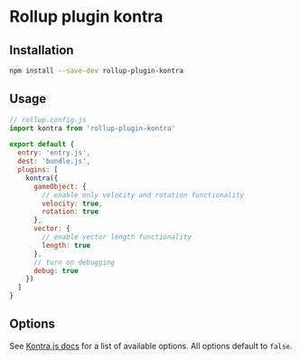 # Rollup plugin kontra

## Installation

```bash
npm install --save-dev rollup-plugin-kontra 
```

## Usage

```js
// rollup.config.js
import kontra from 'rollup-plugin-kontra'

export default {
  entry: 'entry.js',
  dest: 'bundle.js',
  plugins: [
    kontra({
      gameObject: {
        // enable only velocity and rotation functionality
        velocity: true,
        rotation: true
      },
      vector: {
        // enable vector length functionality
        length: true
      },
      // turn on debugging
      debug: true
    })
  ]
}
```

## Options

See [Kontra.js docs](https://straker.github.io/kontra/custom-builds#rollup-plugin-kontra) for a list of available options. All options default to `false`.
